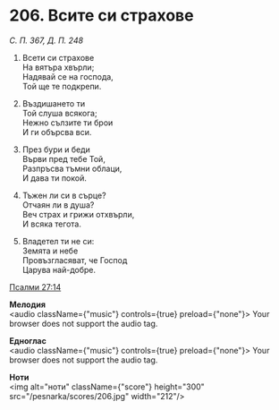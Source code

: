 # 206. Всите си страхове

_С. П. 367, Д. П. 248_

1. Всети си страхове  
На вятъра хвърли;  
Надявай се на господа,  
Той ще те подкрепи.  

2. Въздишането ти  
Той слуша всякога;  
Нежно сълзите ти брои  
И ги обърсва вси.  

3. През бури и беди  
Върви пред тебе Той,  
Разпръсва тъмни облаци,  
И дава ти покой.  

4. Тъжен ли си в сърце?  
Отчаян ли в душа?  
Веч страх и грижи отхвърли,  
И всяка тегота.  

5. Владетел ти не си:  
Земята и небе  
Провъзгласяват, че Господ  
Царува най-добре.

[Псалми 27:14](http://biblia.bg/index.php?k=19&g=27&s=14)

**Мелодия**  
<audio className={"music"} controls={true} preload={"none"}>
    <source src="/pesnarka/mp3/206.mp3" type="audio/mpeg"/>
    Your browser does not support the audio tag.
</audio>

**Едноглас**  
<audio className={"music"} controls={true} preload={"none"}>
    <source src="/pesnarka/transp/206.mp3" type="audio/mpeg"/>
    Your browser does not support the audio tag.
</audio>

**Ноти**  
<img alt="ноти" className={"score"} height="300" src="/pesnarka/scores/206.jpg" width="212"/>
